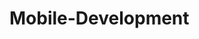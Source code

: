 # Mobile-Development [![<GoCipes>](https://circleci.com/gh/Becipes/Mobile-Development.svg?style=svg&circle-token=CCIPAT_EHKkn694dajqkvUEAAdRbp_b16d35bd004d8f21dba6f0c54c59ee9d0ed3a565)](https://app.circleci.com/gh/Becipes/Mobile-Development)

